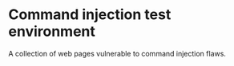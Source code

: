 # Command injection test environment
A collection of web pages vulnerable to command injection flaws.
